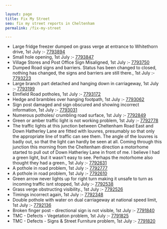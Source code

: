 ```yaml
---

layout: page
title: Fix My Street
seo: fix my street reports in Cheltenham
permalink: /fix-my-street

---
```


<!-- fix_marker starts -->

- Large fridge freezer dumped on grass verge at entrance to Whitethorn drive, 1st July :- [7793894](https://www.fixmystreet.com/report/7793894)
- Small hole opening, 1st July :- [7793847](https://www.fixmystreet.com/report/7793847)
- Village Stores and Post Office Sign Misaligned, 1st July :- [7793750](https://www.fixmystreet.com/report/7793750)
- Dumped Road signs and barriers. Status has been changed to closed, nothing has changed, the signs and barriers are still there., 1st July :- [7793223](https://www.fixmystreet.com/report/7793223)
- Large branch part detached and hanging down in carriageway, 1st July :- [7793199](https://www.fixmystreet.com/report/7793199)
- Elmfield Road potholes, 1st July :- [7793172](https://www.fixmystreet.com/report/7793172)
- Hedge and brambles over hanging footpath, 1st July :- [7793062](https://www.fixmystreet.com/report/7793062)
- Sign post damaged and sign obscured and showing incorrect information, 1st July :- [7793031](https://www.fixmystreet.com/report/7793031)
- Numerous potholes/ crumbling road surface, 1st July :- [7792849](https://www.fixmystreet.com/report/7792849)
- Green or amber traffic light is not working problem, 1st July :- [7792778](https://www.fixmystreet.com/report/7792778)
- The traffic lights at this junction between Cheltenham Road East and Down Hatherley Lane are fitted with louvres, presumably so that only the appropriate line of traffic can see them. The angle of the louvres is badly out, so that the light can hardly be seen at all. Coming through this junction this morning from the Cheltenham direction a motorhome started to pull out of Down Hatherley Lane in front of me. I believe I had a green light, but it wasn't easy to see. Perhaps the motorhome also thought they had a green., 1st July :- [7792631](https://www.fixmystreet.com/report/7792631)
- A pothole in road problem, 1st July :- [7792777](https://www.fixmystreet.com/report/7792777)
- A pothole in road problem, 1st July :- [7792610](https://www.fixmystreet.com/report/7792610)
- Green arrow never lights up for right turn making it unsafe to turn as incoming traffic isnt stopped, 1st July :- [7792538](https://www.fixmystreet.com/report/7792538)
- Grass verge obstructing visibility., 1st July :- [7792526](https://www.fixmystreet.com/report/7792526)
- Timings incorrect again, 1st July :- [7792348](https://www.fixmystreet.com/report/7792348)
- Double pothole with water on dual carriageway at national speed limit, 1st July :- [7792136](https://www.fixmystreet.com/report/7792136)
- Broken finger post - directional sign is not visible, 1st July :- [7791840](https://www.fixmystreet.com/report/7791840)
- TMC - Defects - Vegetation problem, 1st July :- [7791825](https://www.fixmystreet.com/report/7791825)
- TMC - Defects - Signs & Street Furniture problem, 1st July :- [7791820](https://www.fixmystreet.com/report/7791820)

<!-- fix_marker ends -->